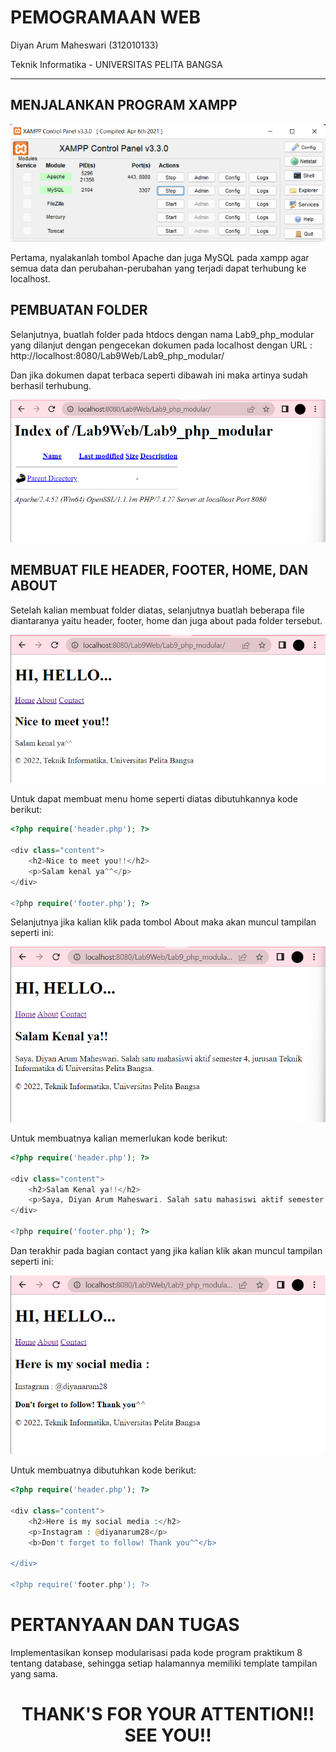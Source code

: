 # PEMOGRAMAAN WEB

Diyan Arum Maheswari (312010133)

Teknik Informatika - UNIVERSITAS PELITA BANGSA
______________________________________________

## MENJALANKAN PROGRAM XAMPP

![menambahkan_gambar](img/XAMPP.png)

Pertama, nyalakanlah tombol Apache dan juga MySQL pada xampp agar semua data dan perubahan-perubahan yang terjadi dapat terhubung ke localhost.

## PEMBUATAN FOLDER

Selanjutnya, buatlah folder pada htdocs dengan nama Lab9_php_modular yang dilanjut dengan pengecekan dokumen pada localhost dengan URL : http://localhost:8080/Lab9Web/Lab9_php_modular/ 

Dan jika dokumen dapat terbaca seperti dibawah ini maka artinya sudah berhasil terhubung.

![menambahkan_gambar](img/CEK%20DATA.png)

## MEMBUAT FILE HEADER, FOOTER, HOME, DAN ABOUT

Setelah kalian membuat folder diatas, selanjutnya buatlah beberapa file diantaranya yaitu header, footer, home dan juga about pada folder tersebut.

![menambahkan_gambar](img/HOME.png)

Untuk dapat membuat menu home seperti diatas dibutuhkannya kode berikut:

```php
<?php require('header.php'); ?>

<div class="content">
    <h2>Nice to meet you!!</h2>
    <p>Salam kenal ya^^</p>
</div>

<?php require('footer.php'); ?>  
```

Selanjutnya jika kalian klik pada tombol About maka akan muncul tampilan seperti ini:

![menambahkan_gambar](img/ABOUT.png)

Untuk membuatnya kalian memerlukan kode berikut:

```php
<?php require('header.php'); ?>

<div class="content">
    <h2>Salam Kenal ya!!</h2>
    <p>Saya, Diyan Arum Maheswari. Salah satu mahasiswi aktif semester 4, jurusan Teknik Informatika di Universitas Pelita Bangsa.</p>
</div>

<?php require('footer.php'); ?>
```

Dan terakhir pada bagian contact yang jika kalian klik akan muncul tampilan seperti ini:

![menambahkan_gambar](img/CONTACT.png)

Untuk membuatnya dibutuhkan kode berikut:

```php
<?php require('header.php'); ?>

<div class="content">
    <h2>Here is my social media :</h2>
    <p>Instagram : @diyanarum28</p>
    <b>Don't forget to follow! Thank you^^</b>
    
</div>

<?php require('footer.php'); ?>  
```


# PERTANYAAN DAN TUGAS

Implementasikan konsep modularisasi pada kode program praktikum 8 tentang
database, sehingga setiap halamannya memiliki template tampilan yang sama.


# <P align="center"> THANK'S FOR YOUR ATTENTION!! SEE YOU!!
